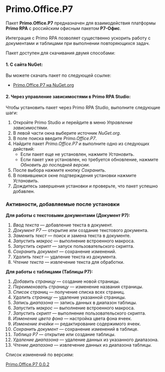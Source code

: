 # Primo.Office.P7 


Пакет **Primo.Office.P7** предназначен для взаимодействия платформы **Primo RPA** с российским офисным пакетом **Р7-Офис**.

Интеграция с Primo RPA позволяет существенно ускорить работу с документами и таблицами при выполнении повторяющихся задач.

Пакет доступен для скачивания двумя способами:

#### 1. С сайта NuGet:
Вы можете скачать пакет по следующей ссылке:  
- [Primo.Office.P7 на NuGet.org](https://www.nuget.org/packages/Primo.Office.P7)

#### 2. Через управление зависимостями в Primo RPA Studio:
Чтобы установить пакет через Primo RPA Studio, выполните следующие шаги:

1. Откройте Primo Studio и перейдите в меню *Управление зависимостями*.
2. В левой части окна выберите источник *NuGet.org*.
3. В поле поиска введите *Primo.Office.P7*.
4. Найдите пакет *Primo.Office.P7* и выполните одно из следующих действий:
   - Если пакет еще не установлен, нажмите *Установить*.
   - Если пакет уже установлен, но требуется обновление, нажмите *Обновить до последней версии*.
5. После выбора нажмите кнопку *Сохранить*.
6. В появившемся окне подтверждения установки нажмите *Установить*.
7. Дождитесь завершения установки и проверьте, что пакет успешно добавлен.


### Активности, добавляемые после установки

**Для работы с текстовыми документами (Документ Р7):**
1. *Ввод текста* — добавление текста в документ.
2. *Документ Р7* — открытие или создание текстового документа.
3. *Заменить текст* — поиск и замена текста в документе.
4. *Запустить макрос* — выполнение встроенного макроса.
5. *Запустить скрипт* — запуск пользовательского скрипта.
6. *Сохранить документ* — сохранение изменений.
7. *Удалить текст* — удаление текста из документа.
8. *Чтение текста* — извлечение текста для обработки.

**Для работы с таблицами (Таблицы Р7):**
1. *Добавить страницу* — создание новой страницы.
2. *Переименовать страницу* — изменение названия страницы.
3. *Список страниц* — получение списка всех страниц.
4. *Удалить страницу* — удаление указанной страницы.
5. *Запись диапазона* — запись данных в диапазон таблицы.
6. *Запустить макрос* — выполнение встроенного макроса.
7. *Запустить скрипт* — выполнение пользовательского скрипта.
8. *Изменение цвета фона* — настройка цвета фона ячеек.
9. *Изменение ячейки* — редактирование содержимого ячеек.
10. *Сохранить документ* — сохранение изменений в таблице.
11. *Таблица Р7* — открытие или создание таблицы.
12. *Удаление диапазона* — удаление данных из указанного диапазона.
13. *Чтение диапазона* — извлечение данных из диапазона таблицы.


Cписок изменений по версиям:

[Primo.Office.P7 0.0.2](https://docs.primo-rpa.ru/primo-rpa/release-notes/packages/windows/primo-office-p7/0.0.2)

